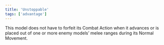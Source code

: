 ```yaml
---
title: 'Unstoppable'
tags: ['advantage']
---
```

This model does not have to forfeit its Combat Action when it advances or is placed out of one or more enemy models’ melee ranges during its Normal Movement.